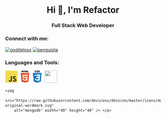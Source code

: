 <h1 align="center">Hi 👋, I'm Refactor</h1>
<h3 align="center">Full Stack Web Developer</h3>

<h3 align="left">Connect with me:</h3>
<p align="left">
    <a href="https://instagram.com/goddeloss" target="blank"><img align="center"
            src="https://raw.githubusercontent.com/rahuldkjain/github-profile-readme-generator/master/src/images/icons/Social/instagram.svg"
            alt="goddeloss" height="30" width="40" /></a>
    <a href="https://discord.gg/penguiota" target="blank"><img align="center"
            src="https://raw.githubusercontent.com/rahuldkjain/github-profile-readme-generator/master/src/images/icons/Social/discord.svg"
            alt="penguiota" height="30" width="40" /></a>
</p>

<h3 align="left">Languages and Tools:</h3>
<p align="left"><img
        src="https://raw.githubusercontent.com/devicons/devicon/master/icons/javascript/javascript-original.svg"
        alt="javascript" width="40" height="40" />
     <img
        src="https://raw.githubusercontent.com/devicons/devicon/master/icons/html5/html5-original-wordmark.svg"
        alt="html5" width="40" height="40" /><img
        src="https://raw.githubusercontent.com/devicons/devicon/master/icons/css3/css3-original-wordmark.svg" alt="css3"
        width="40" height="40" /> 
      <img src="https://raw.githubusercontent.com/devicons/devicon/master/icons/javascript/javascript-original.svg(https://raw.githubusercontent.com/devicons/devicon/master/icons/react/react-original-wordmark.svg)"
         width="40" height="40" />



    
    <img
        src="https://raw.githubusercontent.com/devicons/devicon/master/icons/mongodb/mongodb-original-wordmark.svg"
        alt="mongodb" width="40" height="40" /> </p>
